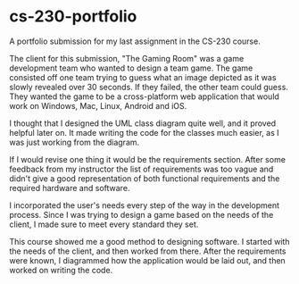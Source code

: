 # cs-230-portfolio
A portfolio submission for my last assignment in the CS-230 course.

The client for this submission, "The Gaming Room" was a game development team who wanted to design a team game. The game consisted off one team trying to guess what an image depicted as it was slowly revealed over 30 seconds. If they failed, the other team could guess. They wanted the game to be a cross-platform web application that would work on Windows, Mac, Linux, Android and iOS.

I thought that I designed the UML class diagram quite well, and it proved helpful later on. It made writing the code for the classes much easier, as I was just working from the diagram.

If I would revise one thing it would be the requirements section. After some feedback from my instructor the list of requirements was too vague and didn't give a good representation of both functional requirements and the required hardware and software.

I incorporated the user's needs every step of the way in the development process. Since I was trying to design a game based on the needs of the client, I made sure to meet every standard they set.

This course showed me a good method to designing software. I started with the needs of the client, and then worked from there. After the requirements were known, I diagrammed how the application would be laid out, and then worked on writing the code.
